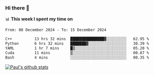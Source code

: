 ### Hi there 👋

📊 **This week I spent my time on**
<!--START_SECTION:waka-->

```txt
From: 08 December 2024 - To: 15 December 2024

C++          13 hrs 32 mins  ███████████████▓░░░░░░░░░   62.95 %
Python       6 hrs 32 mins   ███████▓░░░░░░░░░░░░░░░░░   30.39 %
YAML         1 hr 7 mins     █▒░░░░░░░░░░░░░░░░░░░░░░░   05.20 %
Cuda         11 mins         ▒░░░░░░░░░░░░░░░░░░░░░░░░   00.87 %
Bash         4 mins          ░░░░░░░░░░░░░░░░░░░░░░░░░   00.35 %
```

<!--END_SECTION:waka-->


[![Paul's github stats](https://github-readme-stats.vercel.app/api?username=mickeyouyou&theme=dracula&show_icons=true)](https://github.com/anuraghazra/github-readme-stats)
